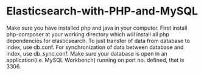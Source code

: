 # Elasticsearch-with-PHP-and-MySQL
Make sure you have installed php and java in your computer.
First install php-composer at your working directory which will install all php dependencies for elasticsearch.
To just transfer of data from database to index, use db.conf.
For synchronization of data between database and index, use db_sync.conf.
Make sure your database is open in an application(i.e. MySQL Workbench) running on port no. defined, that is 3306.
